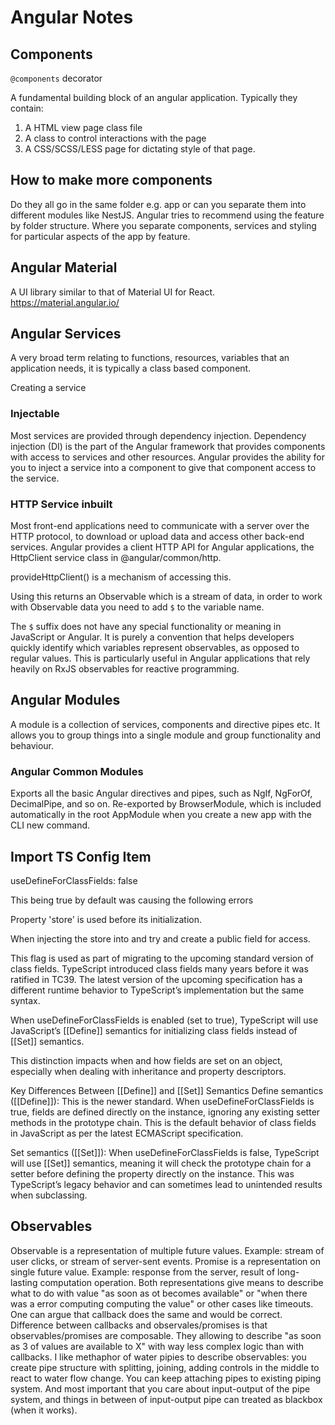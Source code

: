 # Angular Notes

## Components

`@components` decorator

A fundamental building block of an angular application. Typically they contain:

1. A HTML view page class file
2. A class to control interactions with the page
3. A CSS/SCSS/LESS page for dictating style of that page.

## How to make more components

Do they all go in the same folder e.g. app or can you separate them into different modules like NestJS. Angular tries to recommend using the feature by folder structure. Where you separate components, services and styling for particular aspects of the app by feature.

## Angular Material

A UI library similar to that of Material UI for React.
https://material.angular.io/

## Angular Services

A very broad term relating to functions, resources, variables that an application needs, it is typically a class based component.

Creating a service

### Injectable

Most services are provided through dependency injection. Dependency injection (DI) is the part of the Angular framework that provides components with access to services and other resources. Angular provides the ability for you to inject a service into a component to give that component access to the service.

### HTTP Service inbuilt

Most front-end applications need to communicate with a server over the HTTP protocol, to download or upload data and access other back-end services. Angular provides a client HTTP API for Angular applications, the HttpClient service class in @angular/common/http.

provideHttpClient() is a mechanism of accessing this.

Using this returns an Observable which is a stream of data, in order to work with Observable data you need to add `$` to the variable name.

The `$` suffix does not have any special functionality or meaning in JavaScript or Angular. It is purely a convention that helps developers quickly identify which variables represent observables, as opposed to regular values. This is particularly useful in Angular applications that rely heavily on RxJS observables for reactive programming.

## Angular Modules

A module is a collection of services, components and directive pipes etc. It allows you to group things into a single module and group functionality and behaviour.

### Angular Common Modules

Exports all the basic Angular directives and pipes, such as NgIf, NgForOf, DecimalPipe, and so on. Re-exported by BrowserModule, which is included automatically in the root AppModule when you create a new app with the CLI new command.

## Import TS Config Item

useDefineForClassFields: false

This being true by default was causing the following errors

Property 'store' is used before its initialization.

When injecting the store into and try and create a public field for access.

This flag is used as part of migrating to the upcoming standard version of class fields. TypeScript introduced class fields many years before it was ratified in TC39. The latest version of the upcoming specification has a different runtime behavior to TypeScript’s implementation but the same syntax.

When useDefineForClassFields is enabled (set to true), TypeScript will use JavaScript’s [[Define]] semantics for initializing class fields instead of [[Set]] semantics.

This distinction impacts when and how fields are set on an object, especially when dealing with inheritance and property descriptors.

Key Differences Between [[Define]] and [[Set]] Semantics
Define semantics ([[Define]]): This is the newer standard. When useDefineForClassFields is true, fields are defined directly on the instance, ignoring any existing setter methods in the prototype chain. This is the default behavior of class fields in JavaScript as per the latest ECMAScript specification.

Set semantics ([[Set]]): When useDefineForClassFields is false, TypeScript will use [[Set]] semantics, meaning it will check the prototype chain for a setter before defining the property directly on the instance. This was TypeScript’s legacy behavior and can sometimes lead to unintended results when subclassing.

## Observables

Observable is a representation of multiple future values. Example: stream of user clicks, or stream of server-sent events. Promise is a representation on single future value. Example: response from the server, result of long-lasting computation operation.
Both representations give means to describe what to do with value "as soon as ot becomes available" or "when there was a error computing computing the value" or other cases like timeouts. One can argue that callback does the same and would be correct. Difference between callbacks and observales/promises is that observables/promises are composable. They allowing to describe "as soon as 3 of values are available to X" with way less complex logic than with callbacks.
I like methaphor of water pipies to describe observables: you create pipe structure with splitting, joining, adding controls in the middle to react to water flow change. You can keep attaching pipes to existing piping system. And most important that you care about input-output of the pipe system, and things in between of input-output pipe can treated as blackbox (when it works).
